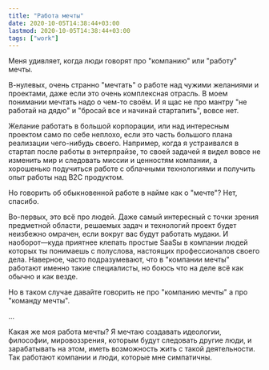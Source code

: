 ```yaml
---
title: "Работа мечты"
date: 2020-10-05T14:38:44+03:00
lastmod: 2020-10-05T14:38:44+03:00
tags: ["work"]
---
```


Меня удивляет, когда люди говорят про "компанию" или "работу" мечты.

В-нулевых, очень странно "мечтать" о работе над чужими желаниями и проектами, даже если это очень комплексная отрасль. В моем понимании мечтать надо о чем-то своём. И я щас не про мантру "не работай на дядю" и "бросай все и начинай стартапить", вовсе нет.

Желание работать в большой корпорации, или над интересным проектом само по себе неплохо, если это часть большого плана реализации чего-нибудь своего. Например, когда я устраивался в стартап после работы в энтерпрайзе, то своей задачей я видел вовсе не изменить мир и следовать миссии и ценностям компании, а хорошенько подучиться работе с облачными технологиями и получить опыт работы над B2C продуктом.

Но говорить об обыкновенной работе в найме как о "мечте"? Нет, спасибо.

Во-первых, это всё про людей. Даже самый интересный с точки зрения предметной области, решаемых задач и технологий проект будет неизбежно омрачен, если вокруг вас будут работать мудаки. И наоборот—куда приятнее клепать простые SaaSы в компании людей которых ты понимаешь с полуслова, настоящих профессионалов своего дела. Наверное, часто подразумевают, что в "компании мечты" работают именно такие специалисты, но боюсь что на деле всё как обычно и как везде.

Но в таком случае давайте говорить не про "компанию мечты" а про "команду мечты".

...

Какая же моя работа мечты? Я мечтаю создавать идеологии, философии, мировоззрения, которым будут следовать другие люди, и зарабатывать на этом, иметь возможность жить с такой деятельности. Так работают компании и люди, которые мне симпатичны.

